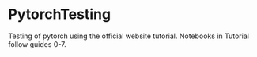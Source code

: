# PytorchTesting
Testing of pytorch using the official website tutorial. Notebooks in Tutorial follow guides 0-7.
